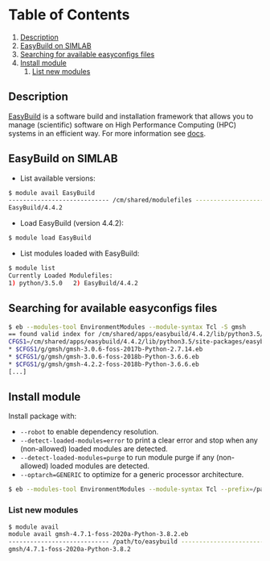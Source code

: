 # Table of Contents
1. [Description](#desc)
2. [EasyBuild on SIMLAB](#easyonsimlab)
3. [Searching for available easyconfigs files](#search)
4. [Install module](#install)
   1. [List new modules]("list)

## Description  <a name="desc"></a>

[EasyBuild](https://github.com/easybuilders/easybuild) is a software build and installation framework that allows you to manage (scientific) software on High Performance Computing (HPC) systems in an efficient way. For more information see [docs](https://docs.easybuild.io/en/latest/).

## EasyBuild on SIMLAB <a name="easyonsimlab"></a>

- List available versions:
```sh
$ module avail EasyBuild
---------------------------- /cm/shared/modulefiles ----------------------------
EasyBuild/4.4.2  
```
- Load EasyBuild (version 4.4.2):
```sh
$ module load EasyBuild
```
- List modules loaded with EasyBuild:
```sh
$ module list
Currently Loaded Modulefiles:
1) python/3.5.0   2) EasyBuild/4.4.2  
```

## Searching for available easyconfigs files <a name="search"></a>

```sh
$ eb --modules-tool EnvironmentModules --module-syntax Tcl -S gmsh
== found valid index for /cm/shared/apps/easybuild/4.4.2/lib/python3.5/site-packages/easybuild_easyconfigs-4.4.2-py3.5.egg/easybuild/easyconfigs, so using it...
CFGS1=/cm/shared/apps/easybuild/4.4.2/lib/python3.5/site-packages/easybuild_easyconfigs-4.4.2-py3.5.egg/easybuild/easyconfigs
* $CFGS1/g/gmsh/gmsh-3.0.6-foss-2017b-Python-2.7.14.eb
* $CFGS1/g/gmsh/gmsh-3.0.6-foss-2018b-Python-3.6.6.eb
* $CFGS1/g/gmsh/gmsh-4.2.2-foss-2018b-Python-3.6.6.eb
[...]
```

## Install module <a name="install"></a>

Install package with:
- ```--robot```  to enable dependency resolution.
- ```--detect-loaded-modules=error``` to print a clear error and stop when any (non-allowed) loaded modules are detected.
- ```--detect-loaded-modules=purge``` to run module purge if any (non-allowed) loaded modules are detected.
- ```--optarch=GENERIC``` to optimize for a generic processor architecture.

```sh
$ eb --modules-tool EnvironmentModules --module-syntax Tcl --prefix=/path/to/easybuild --robot --detect-loaded-modules=error --detect-loaded-modules=purge --optarch=GENERIC gmsh-4.7.1-foss-2020a-Python-3.8.2.eb
```

### List new modules <a name="list"></a>

```sh 
$ module avail
module avail gmsh-4.7.1-foss-2020a-Python-3.8.2.eb
---------------------------- /path/to/easybuild ----------------------------
gmsh/4.7.1-foss-2020a-Python-3.8.2
```
